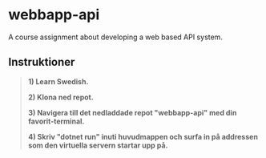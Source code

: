 # webbapp-api
A course assignment about developing a web based API system.

## Instruktioner

> **1) Learn Swedish.**
>
> **2) Klona ned repot.**
>
> **3) Navigera till det nedladdade repot "webbapp-api" med din favorit-terminal.**
>
> **4) Skriv "dotnet run" inuti huvudmappen och surfa in på addressen som den virtuella servern startar upp på.**
>
